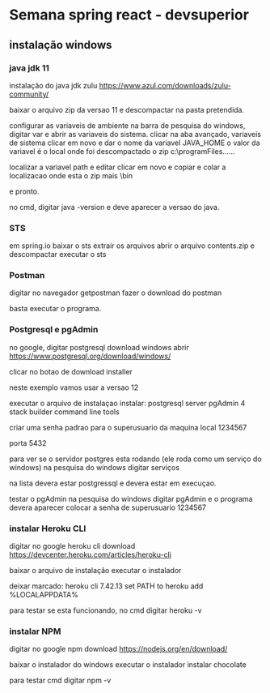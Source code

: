 # Semana spring react - devsuperior

## instalação windows
### java jdk 11
instalação do java jdk zulu
https://www.azul.com/downloads/zulu-community/

baixar o arquivo zip da versao 11 e descompactar na pasta pretendida.

configurar as variaveis de ambiente
na barra de pesquisa do windows, digitar var e abrir as variaveis do sistema.
clicar na aba avançado, variaveis de sistema
clicar em novo e dar o nome da variavel
JAVA_HOME
o valor da variavel é o local onde foi descompactado o zip
c:\programFiles......

localizar a variavel path e editar
clicar em novo e copiar e colar a localizacao onde esta o zip mais \bin

e pronto.

no cmd, digitar java -version e deve aparecer a versao do java.

### STS 
em spring.io baixar o sts
extrair os arquivos 
abrir o arquivo contents.zip e descompactar
executar o sts

### Postman
digitar no navegador getpostman
fazer o download do postman

basta executar o programa.

### Postgresql e pgAdmin
no google, digitar postgresql download windows
abrir https://www.postgresql.org/download/windows/

clicar no botao de download installer

neste exemplo vamos usar a versao 12

executar o arquivo de instalaçao
instalar:
postgresql server
pgAdmin 4
stack builder
command line tools

criar uma senha padrao para o superusuario da maquina local
1234567

porta 5432

para ver se o servidor postgres esta rodando (ele roda como um serviço do windows)
na pesquisa do windows digitar serviços

na lista devera estar postgressql e devera estar em execuçao.

testar o pgAdmin
na pesquisa do windows digitar pgAdmin e o programa devera aparecer
colocar a senha de superusuario
1234567

### instalar Heroku CLI
digitar no google heroku cli download
https://devcenter.heroku.com/articles/heroku-cli

baixar o arquivo de instalação
executar o instalador

deixar marcado:
heroku cli 7.42.13
set PATH to heroku
add %LOCALAPPDATA%

para testar se esta funcionando, no cmd
digitar
heroku -v

### instalar NPM
digitar no google npm download
https://nodejs.org/en/download/

baixar o instalador do windows
executar o instalador
instalar chocolate

para testar 
cmd
digitar npm -v

